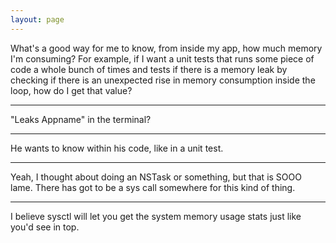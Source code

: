 ```yaml
---
layout: page
---
```


What's a good way for me to know, from inside my app, how much memory I'm consuming?  For example, if I want a unit tests that runs some piece of code a whole bunch of times and tests if there is a memory leak by checking if there is an unexpected rise in memory consumption inside the loop, how do I get that value?

----

"Leaks Appname" in the terminal?

----

He wants to know within his code, like in a unit test.

----
Yeah, I thought about doing an NSTask or something, but that is SOOO lame.  There has got to be a sys call somewhere for this kind of thing.

----

I believe sysctl will let you get the system memory usage stats just like you'd see in top.
